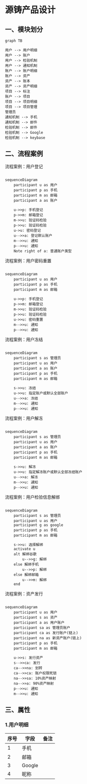 # 源铸产品设计
## 一、模块划分


```mermaid
graph TB

用户 --> 用户明细
用户 --> 账户
用户 --> 检验机制
用户 --> 通知机制
账户 --> 账户明细
账户 --> 资产
资产 --> 账本
资产 --> 资产明细
项目 --> 标注
账户 --> 项目
项目 --> 项目明细
项目 --> 项目管理
管理员
通知机制 --> 手机
通知机制 --> 邮件
检验机制 --> 邮件
检验机制 --> Google
检验机制 --> keybase

```

## 二、流程案例

流程案例：用户登记
```mermaid

sequenceDiagram
    participant u as 用户
    participant p as 手机
    participant m as 邮箱
    participant a as 账户

    u->>p: 手机登记
    p->>m: 邮箱登记
    m->>u: 验证码检验
    p->>u: 验证码检验
    u->u: 密码登记
    u-->>a: 登记默认账户
    m-->>u: 通知
    p-->>u: 通知
    Note right of a: 普通账户类型

```

流程案例：用户密码重置
```mermaid

sequenceDiagram
    participant u as 用户
    participant p as 手机
    participant m as 邮箱

    u->>p: 手机登记
    p->>m: 邮箱登记
    m->>u: 验证码检验
    p->>u: 验证码检验
    u->>u: 密码重置
    m-->>u: 通知
    p-->>u: 通知

```

流程案例：用户冻结
```mermaid

sequenceDiagram
    participant s as 管理员
    participant u as 用户
    participant a as 账户
    participant p as 手机
    participant m as 邮箱

    s->>u: 冻结
    u->>u: 指定账户或默认全部账户
    u-->>a: 冻结
    m-->>u: 通知
    p-->>u: 通知

```

流程案例：用户解冻
```mermaid

sequenceDiagram
    participant s as 管理员
    participant u as 用户
    participant a as 账户
    participant p as 手机
    participant m as 邮箱

    s->>u: 解冻
    u->>u: 指定解冻账户或默认全部冻结账户
    u-->>a: 解冻
    m-->>u: 通知
    p-->>u: 通知

```


流程案例：用户检验信息解绑
```mermaid

sequenceDiagram
    participant s as 管理员
    participant u as 用户
    participant g as google
    participant p as 手机
    participant m as 邮箱

    s->>u: 选择解绑
    activate u
    alt 解绑谷歌
        u-->>g: 解绑
    else 解绑手机
        u-->>p: 解绑
    else 解绑邮箱
        u-->>m: 解绑
    end
```

流程案例：资产发行
```mermaid

sequenceDiagram
    participant u as 用户
    participant s as 资产
    participant a as 用户账户
    participant sa as 管理员账户
    participant ca as 发行账户(链上)
    participant na as 新资产账户(链上)
    participant p as 手机
    participant m as 邮箱

    u->>s: 发行资产
    s-->>ca: 发行
    ca-->>na: 划转
    ca-->>ca: 账户权限死锁
    na-->>sa: 10%资产映射
    na-->>a: 90%资产映射
    p-->>u: 通知
    m-->>u: 通知
```

## 三、属性

### 1.用户明细


| 序号 | 字段 | 备注 |
| ------ | ------ | ------ |
| 1 | 手机 |  |
| 2 | 邮箱 |  |
| 3 | Google | |
| 4 | 昵称 | |






